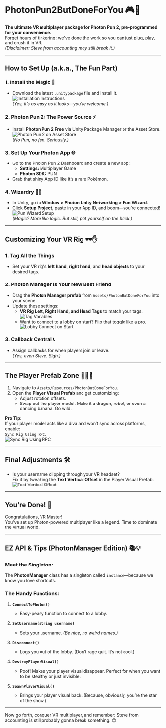 # PhotonPun2ButDoneForYou 🎮🚀  
**The ultimate VR multiplayer package for Photon Pun 2, pre-programmed for your convenience.**  
Forget hours of tinkering; we've done the work so you can just plug, play, and crush it in VR.  
*(Disclaimer: Steve from accounting may still break it.)*  

---

## **How to Set Up (a.k.a., The Fun Part)**  

### 1. Install the Magic 🎩  
- Download the latest `.unitypackage` file and install it.  
  ![Installation Instructions](https://github.com/user-attachments/assets/fe394525-2b71-44c9-aa80-31c26ddf54a0)  
  *(Yes, it’s as easy as it looks—you're welcome.)*  

### 2. Photon Pun 2: The Power Source ⚡  
- Install **Photon Pun 2 Free** via Unity Package Manager or the Asset Store.  
  ![Photon Pun 2 on Asset Store](https://github.com/user-attachments/assets/a76565f8-95a4-45f7-a0cc-09e8709bb8f7)  
  *(No Pun, no fun. Seriously.)*  

### 3. Set Up Your Photon App 🌐  
- Go to the Photon Pun 2 Dashboard and create a new app:  
  - **Settings:** Multiplayer Game  
  - **Photon SDK:** PUN  
- Grab that shiny App ID like it’s a rare Pokémon.  

### 4. Wizardry 🧙‍♂️  
- In Unity, go to **Window > Photon Unity Networking > Pun Wizard**.  
- Click **Setup Project**, paste in your App ID, and boom—you’re connected!  
  ![Pun Wizard Setup](https://github.com/user-attachments/assets/88ed507d-75cb-4558-9d3f-f0212ef628f3)  
  *(Magic? More like logic. But still, pat yourself on the back.)*  

---

## **Customizing Your VR Rig 🕶️✋**  

### 1. Tag All the Things  
- Set your VR rig's **left hand**, **right hand**, and **head objects** to your desired tags.  

### 2. Photon Manager Is Your New Best Friend  
- Drag the **Photon Manager prefab** from `Assets/PhotonButDoneForYou` into your scene.  
- Update these settings:  
  - **VR Rig Left, Right Hand, and Head Tags** to match your tags.  
    ![Tag Variables](https://github.com/user-attachments/assets/31343e0b-25b6-4e77-9733-554eb20e969c)  
  - Want to connect to a lobby on start? Flip that toggle like a pro.  
    ![Lobby Connect on Start](https://github.com/user-attachments/assets/283e7b1d-0973-4016-a784-9688f627b75e)  

### 3. Callback Central 📞  
- Assign callbacks for when players join or leave.  
  *(Yes, even Steve. Sigh.)*  

---

## **The Player Prefab Zone 🧍‍♂️🔧**  

1. Navigate to `Assets/Resources/PhotonButDoneForYou`.  
2. Open the **Player Visual Prefab** and get customizing:  
   - Adjust rotation offsets.  
   - Swap out the player model. Make it a dragon, robot, or even a dancing banana. Go wild.  

**Pro Tip:**  
If your player model acts like a diva and won’t sync across platforms, enable:  
`Sync Rig Using RPC`.  
![Sync Rig Using RPC](https://github.com/user-attachments/assets/04003c1b-473f-44b4-9329-db31316e2182)  

---

## **Final Adjustments 🛠️**  

- Is your username clipping through your VR headset?  
  Fix it by tweaking the **Text Vertical Offset** in the Player Visual Prefab.  
  ![Text Vertical Offset](https://github.com/user-attachments/assets/1a9252e7-7b72-440b-bb86-6ce21c5d56e2)  

---

## **You're Done! 🎉**  
Congratulations, VR Master!  
You’ve set up Photon-powered multiplayer like a legend. Time to dominate the virtual world.  

---

## **EZ API & Tips (PhotonManager Edition)** 📚💡  

### **Meet the Singleton:**  
The **PhotonManager** class has a singleton called `instance`—because we know you love shortcuts.  

### **The Handy Functions:**  
1. **`ConnectToPhoton()`**  
   - Easy-peasy function to connect to a lobby.  

2. **`SetUsername(string username)`**  
   - Sets your username. *(Be nice, no weird names.)*  

3. **`Disconnect()`**  
   - Logs you out of the lobby. (Don’t rage quit. It’s not cool.)  

4. **`DestroyPlayerVisual()`**  
   - Poof! Makes your player visual disappear. Perfect for when you want to be stealthy or just invisible.  

5. **`SpawnPlayerVisual()`**  
   - Brings your player visual back. (Because, obviously, you’re the star of the show.)  

---

Now go forth, conquer VR multiplayer, and remember: Steve from accounting is still probably gonna break something. 😉
